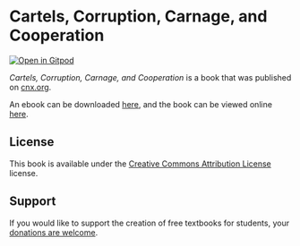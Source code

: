 # Cartels, Corruption, Carnage, and Cooperation

[![Open in Gitpod](https://gitpod.io/button/open-in-gitpod.svg)](https://gitpod.io/from-referrer/)

_Cartels, Corruption, Carnage, and Cooperation_ is a book that was published on [cnx.org](https://cnx.org/).

An ebook can be downloaded [here](https://github.com/cnx-user-books/cnxbook-cartels-corruption-carnage-and-cooperation/releases/latest), and the book can be viewed online [here](https://github.com/cnx-user-books/cnxbook-cartels-corruption-carnage-and-cooperation/releases/latest).

## License
This book is available under the [Creative Commons Attribution License](./LICENSE) license.

## Support
If you would like to support the creation of free textbooks for students, your [donations are welcome](https://riceconnect.rice.edu/donation/support-openstax-banner).
